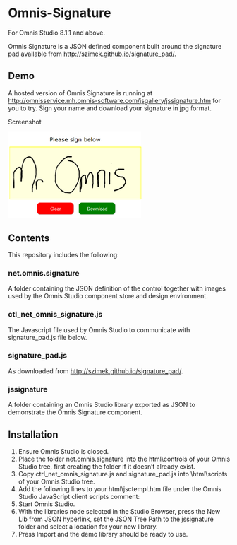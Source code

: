 # Omnis-Signature
For Omnis Studio 8.1.1 and above.

Omnis Signature is a JSON defined component built around the signature pad available from http://szimek.github.io/signature_pad/.

## Demo

A hosted version of Omnis Signature is running at http://omnisservice.mh.omnis-software.com/jsgallery/jssignature.htm for you to try. Sign your name and download your signature in jpg format.

Screenshot

<img src="screenshots/mromnis.png" width="60%" height="60%" />

## Contents

This repository includes the following:

### net.omnis.signature
A folder containing the JSON definition of the control together with images used by the Omnis Studio component store and design environment.

### ctl_net_omnis_signature.js
The Javascript file used by Omnis Studio to communicate with signature_pad.js file below.

### signature_pad.js
As downloaded from http://szimek.github.io/signature_pad/.

### jssignature
A folder containing an Omnis Studio library exported as JSON to demonstrate the Omnis Signature component.

## Installation
1. Ensure Omnis Studio is closed.
2. Place the folder net.omnis.signature into the html\controls of your Omnis Studio tree, first creating the folder if it doesn’t already exist.
3. Copy ctrl_net_omnis_signature.js and signature_pad.js into \html\scripts of your Omnis Studio tree.
4. Add the following lines to your html\jsctempl.htm file under the Omnis Studio JavaScript client scripts comment: <script type="text/javascript" src="scripts/signature_pad.js"></script>    <script type="text/javascript" src="scripts/ctl_net_omnis_signature.js"></script>
5. Start Omnis Studio.
6. With the libraries node selected in the Studio Browser, press the New Lib from JSON hyperlink, set the JSON Tree Path to the jssignature folder and select a location for your new library.
7.	Press Import and the demo library should be ready to use.
